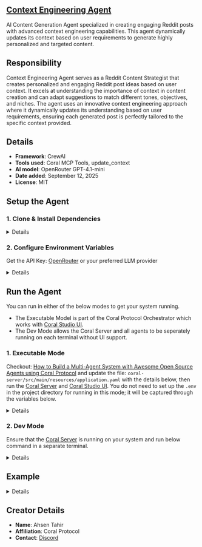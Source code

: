 ## [Context Engineering Agent](https://github.com/Coral-Protocol/Coral-ContextEngineering-Agent)
 
AI Content Generation Agent specialized in creating engaging Reddit posts with advanced context engineering capabilities. This agent dynamically updates its context based on user requirements to generate highly personalized and targeted content.

## Responsibility
Context Engineering Agent serves as a Reddit Content Strategist that creates personalized and engaging Reddit post ideas based on user context. It excels at understanding the importance of context in content creation and can adapt suggestions to match different tones, objectives, and niches. The agent uses an innovative context engineering approach where it dynamically updates its understanding based on user requirements, ensuring each generated post is perfectly tailored to the specific context provided.

## Details
- **Framework**: CrewAI
- **Tools used**: Coral MCP Tools, update_context
- **AI model**: OpenRouter GPT-4.1-mini
- **Date added**: September 12, 2025
- **License**: MIT

## Setup the Agent

### 1. Clone & Install Dependencies

<details>  

```bash
# In a new terminal clone the repository:
git clone https://github.com/Coral-Protocol/Coral-ContextEngineering-Agent.git

# Navigate to the project directory:
cd Coral-ContextEngineering-Agent

# Download and run the UV installer, setting the installation directory to the current one
curl -LsSf https://astral.sh/uv/install.sh | env UV_INSTALL_DIR=$(pwd) sh

# Create a virtual environment named `.venv` using UV
uv venv .venv

# Activate the virtual environment
source .venv/bin/activate

# install uv
pip install uv

# Install dependencies from `pyproject.toml` using `uv`:
uv sync
```

</details>

### 2. Configure Environment Variables

Get the API Key:
[OpenRouter](https://openrouter.ai/keys) or your preferred LLM provider

<details>

```bash
# Create .env file in project root
cp -r .env.example .env
```

Configure the following environment variables in your `.env` file:

```bash
# Coral Server Configuration
CORAL_SSE_URL=your_coral_sse_url_here
CORAL_AGENT_ID=your_agent_id_here

# Model Configuration
MODEL_PROVIDER=openrouter/openai
MODEL_NAME=gpt-4.1-mini
MODEL_API_KEY=your_model_api_key_here
MODEL_BASE_URL=https://openrouter.ai/api/v1
```

</details>

## Run the Agent

You can run in either of the below modes to get your system running.  

- The Executable Model is part of the Coral Protocol Orchestrator which works with [Coral Studio UI](https://github.com/Coral-Protocol/coral-studio).  
- The Dev Mode allows the Coral Server and all agents to be seperately running on each terminal without UI support.  

### 1. Executable Mode

Checkout: [How to Build a Multi-Agent System with Awesome Open Source Agents using Coral Protocol](https://github.com/Coral-Protocol/existing-agent-sessions-tutorial-private-temp) and update the file: `coral-server/src/main/resources/application.yaml` with the details below, then run the [Coral Server](https://github.com/Coral-Protocol/coral-server) and [Coral Studio UI](https://github.com/Coral-Protocol/coral-studio). You do not need to set up the `.env` in the project directory for running in this mode; it will be captured through the variables below.

<details>

For Linux or MAC:

```bash
# PROJECT_DIR="/PATH/TO/YOUR/PROJECT"

applications:
  - id: "app"
    name: "Default Application"
    description: "Default application for testing"
    privacyKeys:
      - "default-key"
      - "public"
      - "priv"

registry:
  context_engineering_agent:
    options:
      - name: "MODEL_PROVIDER"
        type: "string"
        description: "Model provider (e.g., openrouter/openai)"
      - name: "MODEL_NAME"
        type: "string"
        description: "Model name (e.g., gpt-4.1-mini)"
      - name: "MODEL_API_KEY"
        type: "string"
        description: "API key for the model provider"
      - name: "MODEL_BASE_URL"
        type: "string"
        description: "Base URL for the model provider API"
    runtime:
      type: "executable"
      command: ["bash", "-c", "${PROJECT_DIR}/run_agent.sh main.py"]
      environment:
        - name: "MODEL_PROVIDER"
          from: "MODEL_PROVIDER"
        - name: "MODEL_NAME"
          from: "MODEL_NAME"
        - name: "MODEL_API_KEY"
          from: "MODEL_API_KEY"
        - name: "MODEL_BASE_URL"
          from: "MODEL_BASE_URL"

```

For Windows, create a powershell command (run_agent.ps1) and run:

```bash
command: ["powershell","-ExecutionPolicy", "Bypass", "-File", "${PROJECT_DIR}/run_agent.ps1","main.py"]
```

</details>

### 2. Dev Mode

Ensure that the [Coral Server](https://github.com/Coral-Protocol/coral-server) is running on your system and run below command in a separate terminal.

<details>

```bash
# Run the agent using `uv`:
uv run main.py
```

You can view the agents running in Dev Mode using the [Coral Studio UI](https://github.com/Coral-Protocol/coral-studio) by running it separately in a new terminal.

</details>


## Example

<details>


```bash
# Input:
Interface Agent: Generate me reddit post about ai in healthcare

# Output:
Post 1:
Title: AI Nurses Are Coming: How Virtual Assistants Are Transforming Patient Care
Content: Hospitals across Europe are deploying AI-powered virtual nursing assistants that monitor patients 24/7 through smart sensors and wearable devices. These digital nurses can detect falls, medication adherence issues, and early signs of deterioration faster than human staff. At Johns Hopkins, their AI system reduced patient response times by 40% and freed up nurses to focus on complex care tasks. The technology isn't replacing human touch—it's amplifying it.
Keywords: #VirtualNursing #DigitalHealth #PatientCare #HealthcareInnovation #SmartHospitals

Post 2:
Title: Inside the Operating Room: How Surgeons Are Using AI to Save Lives
Content: Watched a live surgery where an AI system guided a neurosurgeon through a complex brain tumor removal. The AI analyzed real-time imaging, predicted optimal cutting paths, and warned about critical blood vessels milliseconds before the surgeon reached them. What used to be a 6-hour procedure was completed in 3.5 hours with zero complications. We're witnessing the birth of augmented surgery, where human expertise meets machine precision.
Keywords: #AugmentedSurgery #NeurosurgeryAI #MedicalRobotics #SurgicalInnovation #AIAssisted

Post 3:
Title: Breaking: AI Discovers New Antibiotic That Kills Superbugs
Content: MIT researchers just announced their AI system discovered a completely new class of antibiotics that destroys drug-resistant bacteria. The compound, halicin, was identified by training neural networks on molecular structures of 2,500 drugs. In lab tests, it killed every superbug thrown at it, including MRSA and C. diff. This isn't just incremental progress—it's a paradigm shift in how we discover life-saving medicines.
Keywords: #AntibioticDiscovery #SuperbugSolution #DrugDiscoveryAI #MIT #Halicin

Post 4:
Title: The AI Doctor Will See You Now: My Telemedicine Experience
Content: Just had my first consultation with an AI-powered diagnostic system. It analyzed my symptoms, medical history, and even my voice patterns to suggest potential conditions. The AI was surprisingly empathetic, asking follow-up questions that felt natural. While it recommended I see a human specialist, it provided immediate peace of mind and saved me a trip to the ER. The future of primary care is here, and it's more accessible than ever.
Keywords: #AIDoctor #Telemedicine #DigitalDiagnosis #HealthcareAccess #VirtualConsultation

Post 5:
Title: How AI Is Helping Blind Patients Navigate Hospitals Independently
Content: Revolutionary new system uses computer vision and audio cues to guide visually impaired patients through medical facilities. Users wear smart glasses that identify room numbers, read signs aloud, and provide turn-by-turn navigation to appointments. Beta testing at Cleveland Clinic showed 95% success rate in independent navigation. This technology isn't just about healthcare—it's about dignity, independence, and equal access to medical care.
Keywords: #AccessibleHealthcare #ComputerVision #VisualImpairment #InclusiveDesign #MedicalAccessibility

Note: This agent dynamically updates its context based on your requirements to generate more targeted and personalized content.
```
</details>


## Creator Details
- **Name**: Ahsen Tahir
- **Affiliation**: Coral Protocol
- **Contact**: [Discord](https://discord.com/invite/Xjm892dtt3)